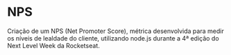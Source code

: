 # NPS

Criação de um NPS (Net Promoter Score), métrica desenvolvida para medir os níveis de lealdade do cliente, utilizando node.js durante a 4ª edição do Next Level Week da Rocketseat.
